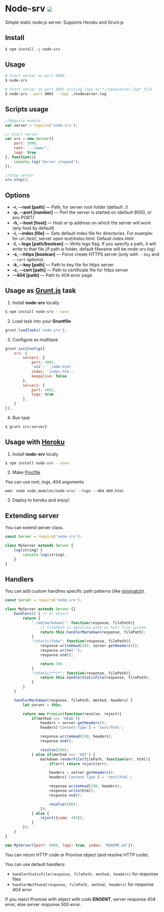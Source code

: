 # Node-srv [![](https://badge.fury.io/js/node-srv.png)](https://npmjs.org/package/node-srv)
Simple static node.js server. Supports Heroku and Grunt.js

## Install

``` bash
$ npm install -g node-srv
```

## Usage

``` bash
# Start server on port 8000
$ node-srv

# Start server on port 8001 writing logs to *./nodeserver.log* file
$ node-srv --port 8001 --logs ./nodeserver.log
```

## Scripts usage

``` js
//Require module
var server = require('node-srv');

// Start server
var srv = new Server({
    port: 5000,
    root: '../www/',
    logs: true
}, function(){
    console.log('Server stopped');
});

//Stop server
srv.stop();
```

## Options

* **-r, --root [path]** — Path, for server root-folder (default *./*)
* **-p, --port [number]** — Port the server is started on (default *8000*, or env PORT)
* **-h, --host [host]** — Host or ip address on which the server will work (any host by default)
* **-i, --index [file]** — Sets default index file for directories. For example: for uri */test/*, server open *test/index.html*. Default *index.html*
* **-l, --logs [path/boolean]** — Write logs flag. If you specify a path, it will write to that file (if path is folder, default filename will be node-srv.log)
* **-s, --https [boolean]** — Force create HTTPS server (only with `--key` and `--cert` options)
* **-k, --key [path]** — Path to key file for https server
* **-c, --cert [path]** — Path to certificate file for https server
* **--404 [path]** — Path to 404 error page

## Usage as [Grunt.js](http://gruntjs.com/) task
1. Install **node-srv** locally

  ``` bash
  $ npm install node-srv --save
  ```

2. Load task into your **Gruntfile**

  ``` js
  grunt.loadTasks('node-srv');
  ```

3. Configure as multitask

  ``` js
  grunt.initConfig({
      srv: {
          server1: {
              port: 4001,
              '404': './404.html'
              index: 'index.htm',
              keepalive: false
          },
          server2: {
              port: 4002,
              logs: true
          },
      }
  });
  ```

4. Run task

  ``` bash
  $ grunt srv:server2
  ```

## Usage with [Heroku](https://heroku.com)

1. Install **node-srv** localy

  ``` bash
  $ npm install node-srv --save
  ```

2. Make [Procfile](https://devcenter.heroku.com/articles/getting-started-with-nodejs#define-a-procfile)

  You can use root, logs, 404 arguments

  ```
  web: node node_modules/node-srv/ --logs --404 404.html
  ```

3. Deploy to heroku and enjoy!

## Extending server
You can extend server class.

``` js
const Server = require('node-srv');

class MyServer extends Server {
    log(string) {
        console.log(string);
    }
}
```

## Handlers

You can add custom handlres specific path patterns (like [minimatch](https://www.npmjs.com/package/minimatch)).

``` js
const Server = require('node-srv');

class MyServer extends Server {}
    handlers() { // or object
        return {
            ".(md|markdown)": function(response, filePath){
                // filePath is absolute path in host file system
                return this.handlerMarkdown(response, filePath);
            }
            "/static/fake": function(response, filePath){
                response.writeHead(204, server.getHeaders());
                response.write('');
                response.end();

                return 204
            }
            "/static/**/*": function(response, filePath){
                return this.handlerStaticFile(response, filePath);
            }
        }
    }

    handlerMarkdown(response, filePath, method, headers) {
        let server = this;

        return new Promise(function(resolve, reject){
            if(method === 'HEAD'){
                headers = server.getHeaders();
                headers['Content-Type'] = 'text/html';

                response.writeHead(200, headers);
                response.end();

                resolve(200);
            } else if(method === 'GET') {
                markdown.renderFile(filePath, function(err, html){
                    if(err) return reject(err);

                    headers = server.getHeaders();
                    headers['Content-Type'] = 'text/html';

                    response.writeHead(200, headers);
                    response.write(html);
                    response.end();

                    resolve(200);
                });
            } else {
                reject({code: 405});
            }
        });
    }
}

new MyServer({port: 8000, logs: true, index: 'README.md'});
```
You can return HTTP code or Promise object (and resolve HTTP code).

You can use default handlers:
* `handlerStaticFile(response, filePath, method, headers)` for response files
* `handlerNotFound(response, filePath, method, headers)` for response 404 error

If you reject Promise with object with code **ENOENT**, server response 404 error, else server response 500 error.
